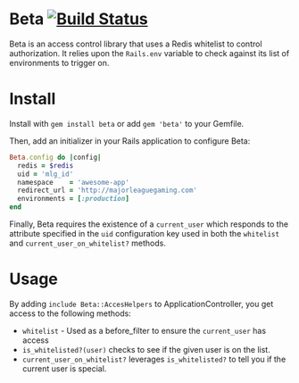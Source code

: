 # Beta [![Build Status](https://secure.travis-ci.org/agoragames/beta.png)](https://secure.travis-ci.org/agoragames/beta.png)

Beta is an access control library that uses a Redis whitelist to control authorization.
It relies upon the `Rails.env` variable to check against its list of environments to 
trigger on.

# Install

Install with `gem install beta` or add `gem 'beta'` to your Gemfile.

Then, add an initializer in your Rails application to configure Beta:

``` ruby
Beta.config do |config|
  redis = $redis
  uid = 'mlg_id'
  namespace    = 'awesome-app'
  redirect_url = 'http://majorleaguegaming.com'
  environments = [:production]
end
```

Finally, Beta requires the existence of a `current_user` which responds to the attribute specified in the `uid` configuration key used in both the `whitelist` and `current_user_on_whitelist?` methods.

# Usage

By adding `include Beta::AccesHelpers` to ApplicationController, you get access to
the following methods:

* `whitelist` - Used as a before\_filter to ensure the `current_user` has access
* `is_whitelisted?(user)` checks to see if the given user is on the list.
* `current_user_on_whitelist?` leverages `is_whitelisted?` to tell you if the current user is special.

